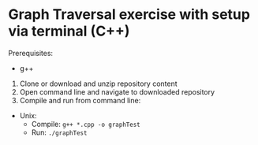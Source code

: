# Graph Traversal exercise with setup via terminal (C++)

Prerequisites: 
* g++

1. Clone or download and unzip repository content
2. Open command line and navigate to downloaded repository
3. Compile and run from command line:
* Unix:
  * Compile: ``` g++ *.cpp -o graphTest ```
  * Run: ``` ./graphTest ```
